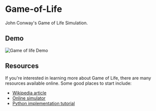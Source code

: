 # Game-of-Life
John Conway's Game of Life Simulation.

## Demo

![Game of life Demo](https://global.discourse-cdn.com/mcneel/uploads/default/original/3X/9/9/9903c2258a7822736a2fcb9628e40bb63f8d0b28.gif)

## Resources

If you're interested in learning more about Game of Life, there are many resources available online. Some good places to start include:

- [Wikipedia article](https://en.wikipedia.org/wiki/Conway%27s_Game_of_Life)
- [Online simulator](https://playgameoflife.com/)
- [Python implementation tutorial](https://robertheaton.com/2018/07/20/project-2-game-of-life/)




